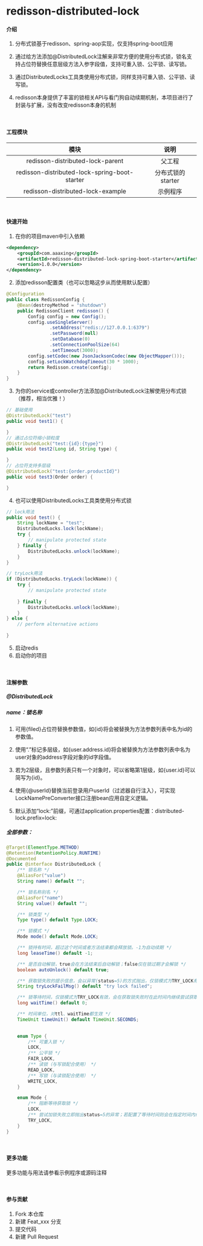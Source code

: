 # redisson-distributed-lock

#### 介绍
1. 分布式锁基于redisson、spring-aop实现，仅支持spring-boot应用

2. 通过给方法添加@DistributedLock注解来非常方便的使用分布式锁，锁名支持占位符替换任意层级方法入参字段值，支持可重入锁、公平锁、读写锁。

3. 通过DistributedLocks工具类使用分布式锁，同样支持可重入锁、公平锁、读写锁。

4. redisson本身提供了丰富的锁相关API与看门狗自动续期机制，本项目进行了封装与扩展，没有改变redisson本身的机制

<br/>

#### 工程模块

|                      模块                       |      说明       |
|:---------------------------------------------:|:-------------:|
|       redisson-distributed-lock-parent        |      父工程      |
| redisson-distributed-lock-spring-boot-starter | 分布式锁的starter	 |
|       redisson-distributed-lock-example       |     示例程序      |

<br/>

#### 快速开始

1. 在你的项目maven中引入依赖

```xml
<dependency>
    <groupId>com.aaaxing</groupId>
    <artifactId>redisson-distributed-lock-spring-boot-starter</artifactId>
    <version>1.0.0</version>
</dependency>
```

2. 添加redisson配置类（也可以忽略这步从而使用默认配置）
```java
@Configuration
public class RedissonConfig {
    @Bean(destroyMethod = "shutdown")
    public RedissonClient redisson() {
        Config config = new Config();
        config.useSingleServer()
                .setAddress("redis://127.0.0.1:6379")
                .setPassword(null)
                .setDatabase(0)
                .setConnectionPoolSize(64)
                .setTimeout(3000);
        config.setCodec(new JsonJacksonCodec(new ObjectMapper()));
        config.setLockWatchdogTimeout(30 * 1000);
        return Redisson.create(config);
    }
}
```

3. 为你的service或controller方法添加@DistributedLock注解使用分布式锁（推荐，相当优雅！）
```java
// 基础使用
@DistributedLock("test")
public void test1() {

}
// 通过占位符缩小锁粒度
@DistributedLock("test:{id}:{type}")
public void test2(Long id, String type) {

}
// 占位符支持多层级
@DistributedLock("test:{order.productId}")
public void test3(Order order) {

}
```
4. 也可以使用DistributedLocks工具类使用分布式锁
```java
// lock用法
public void test() {
    String lockName = "test";
    DistributedLocks.lock(lockName);
    try {
        // manipulate protected state
    } finally {
        DistributedLocks.unlock(lockName);
    }
}

// tryLock用法
if (DistributedLocks.tryLock(lockName)) {
    try {
        // manipulate protected state
        
    } finally {
        DistributedLocks.unlock(lockName);
    }
} else {
    // perform alternative actions
    
}
```
5. 启动redis
6. 启动你的项目

<br/>

#### 注解参数

##### @DistributedLock

##### name：锁名称
1. 可用{filed}占位符替换参数值，如{id}将会被替换为方法参数列表中名为id的参数值。

2. 使用“.”标记多层级，如{user.address.id}将会被替换为方法参数列表中名为user对象的address字段对象的id字段值。

3. 若为2层级，且参数列表只有一个对象时，可以省略第1层级，如{user.id}可以简写为{id}。

4. 使用{@userId}替换当前登录用户userId（过滤器自行注入），可实现LockNamePreConverter接口注册bean应用自定义逻辑。

5. 默认添加“lock:”前缀，可通过application.properties配置：distributed-lock.prefix=lock:

##### 全部参数：
```java
@Target(ElementType.METHOD)
@Retention(RetentionPolicy.RUNTIME)
@Documented
public @interface DistributedLock {
    /** 锁名称 */
    @AliasFor("value")
    String name() default "";

    /** 锁名称别名 */
    @AliasFor("name")
    String value() default "";

    /** 锁类型 */
    Type type() default Type.LOCK;

    /** 锁模式 */
    Mode mode() default Mode.LOCK;

    /** 锁持有时间，超过这个时间或者方法结束都会释放锁。-1为自动续期 */
    long leaseTime() default -1;

    /** 是否自动解锁，true会在方法结束后自动解锁；false仅在锁过期才会解锁 */
    boolean autoUnlock() default true;

    /** 获取锁失败的提示信息，会以异常(status=5)的方式抛出，仅锁模式为TRY_LOCK有效 */
    String tryLockFailMsg() default "try lock failed";

    /** 锁等待时间，仅锁模式为TRY_LOCK有效，会在获取锁失败时在此时间内继续尝试获取锁 */
    long waitTime() default 0;

    /** 时间单位，对ttl、waitTime都生效 */
    TimeUnit timeUnit() default TimeUnit.SECONDS;

    
    enum Type {
        /** 可重入锁 */
        LOCK,
        /** 公平锁 */
        FAIR_LOCK,
        /** 读锁（与写锁配合使用） */
        READ_LOCK,
        /** 写锁（与读锁配合使用） */
        WRITE_LOCK,
    }

    enum Mode {
        /** 阻断等待获取锁 */
        LOCK,
        /** 尝试加锁失败立即抛出status=5的异常；若配置了等待时间则会在指定时间内继续尝试获取锁，超时后再抛出status=5的异常 */
        TRY_LOCK,
    }
}
```

<br/>

#### 更多功能
更多功能与用法请参看示例程序或源码注释

<br/>

#### 参与贡献

1.  Fork 本仓库
2.  新建 Feat_xxx 分支
3.  提交代码
4.  新建 Pull Request
